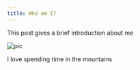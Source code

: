 ```yaml
---
title: Who am I?
---
```

This post gives a brief introduction about me

![pic](img/IMG-1603.jpg)

I love spending time in the mountains